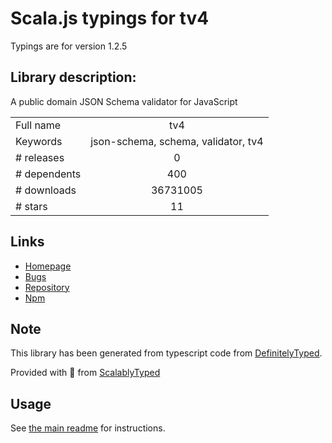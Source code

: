 
# Scala.js typings for tv4

Typings are for version 1.2.5

## Library description:
A public domain JSON Schema validator for JavaScript

|                    |                 |
| ------------------ | :-------------: |
| Full name          | tv4 |
| Keywords           | json-schema, schema, validator, tv4 |
| # releases         | 0 |
| # dependents       | 400 |
| # downloads        | 36731005 |
| # stars            | 11 |

## Links
- [Homepage](https://github.com/geraintluff/tv4)
- [Bugs](https://github.com/geraintluff/tv4/issues)
- [Repository](https://github.com/geraintluff/tv4)
- [Npm](https://www.npmjs.com/package/tv4)
    


## Note
This library has been generated from typescript code from [DefinitelyTyped](https://definitelytyped.org).

Provided with :purple_heart: from [ScalablyTyped](https://github.com/oyvindberg/ScalablyTyped)

## Usage
See [the main readme](../../readme.md) for instructions.


